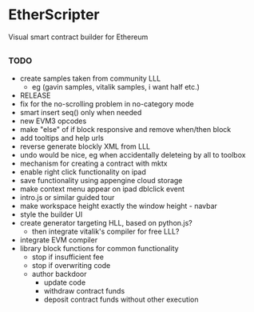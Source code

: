 # EtherScripter
Visual smart contract builder for Ethereum
##

### TODO
* create samples taken from community LLL
  - eg (gavin samples, vitalik samples, i want half etc.)
* RELEASE
* fix for the no-scrolling problem in no-category mode
* smart insert seq() only when needed
* new EVM3 opcodes
* make "else" of if block responsive and remove when/then block
* add tooltips and help urls
* reverse generate blockly XML from LLL
* undo would be nice, eg when accidentally deleteing by all to toolbox 
* mechanism for creating a contract with mktx
* enable right click functionality on ipad
* save functionality using appengine cloud storage
* make context menu appear on ipad dblclick event
* intro.js or similar guided tour
* make workspace height exactly the window height - navbar
* style the builder UI
* create generator targeting HLL, based on python.js?
  - then integrate vitalik's compiler for free LLL?
* integrate EVM compiler
* library block functions for common functionality
  - stop if insufficient fee
  - stop if overwriting code
  - author backdoor
    * update code
    * withdraw contract funds
    * deposit contract funds without other execution
